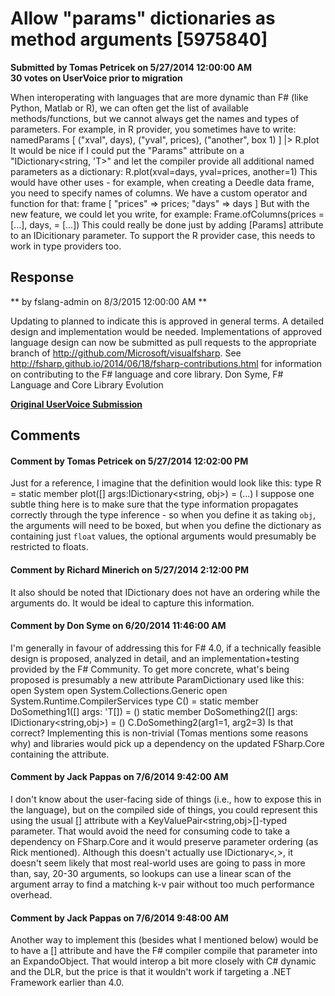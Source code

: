 # Allow "params" dictionaries as method arguments [5975840] #

**Submitted by Tomas Petricek on 5/27/2014 12:00:00 AM**  
**30 votes on UserVoice prior to migration**  

When interoperating with languages that are more dynamic than F# (like Python, Matlab or R), we can often get the list of available methods/functions, but we cannot always get the names and types of parameters. For example, in R provider, you sometimes have to write:
namedParams [ ("xval", days), ("yval", prices), ("another", box 1) ]
|> R.plot
It would be nice if I could put the "Params" attribute on a "IDictionary<string, 'T>" and let the compiler provide all additional named parameters as a dictionary:
R.plot(xval=days, yval=prices, another=1)
This would have other uses - for example, when creating a Deedle data frame, you need to specify names of columns. We have a custom operator and function for that:
frame [ "prices" => prices; "days" => days ]
But with the new feature, we could let you write, for example:
Frame.ofColumns(prices = [...], days, = [...])
This could really be done just by adding [Params] attribute to an IDicitionary parameter. To support the R provider case, this needs to work in type providers too.



## Response ##
** by fslang-admin on 8/3/2015 12:00:00 AM **

Updating to planned to indicate this is approved in general terms. A detailed design and implementation would be needed.
Implementations of approved language design can now be submitted as pull requests to the appropriate branch of http://github.com/Microsoft/visualfsharp. See http://fsharp.github.io/2014/06/18/fsharp-contributions.html for information on contributing to the F# language and core library.
Don Syme, F# Language and Core Library Evolution


**[Original UserVoice Submission](https://fslang.uservoice.com/forums/245727-f-language/suggestions/5975840)**


## Comments ##


#### Comment by Tomas Petricek on 5/27/2014 12:02:00 PM ####
Just for a reference, I imagine that the definition would look like this:
type R =
static member plot([<Params>] args:IDictionary<string, obj>) = (...)
I suppose one subtle thing here is to make sure that the type information propagates correctly through the type inference - so when you define it as taking `obj`, the arguments will need to be boxed, but when you define the dictionary as containing just `float` values, the optional arguments would presumably be restricted to floats.


#### Comment by Richard Minerich on 5/27/2014 2:12:00 PM ####
It also should be noted that IDictionary does not have an ordering while the arguments do. It would be ideal to capture this information.


#### Comment by Don Syme on 6/20/2014 11:46:00 AM ####
I'm generally in favour of addressing this for F# 4.0, if a technically feasible design is proposed, analyzed in detail, and an implementation+testing provided by the F# Community.
To get more concrete, what's being proposed is presumably a new attribute ParamDictionary used like this:
open System
open System.Collections.Generic
open System.Runtime.CompilerServices
type C() =
static member DoSomething1([<ParamArray>] args: 'T[]) = ()
static member DoSomething2([<ParamDictionary>] args: IDictionary<string,obj>) = ()
C.DoSomething2(arg1=1, arg2=3)
Is that correct?
Implementing this is non-trivial (Tomas mentions some reasons why) and libraries would pick up a dependency on the updated FSharp.Core containing the attribute.


#### Comment by Jack Pappas on 7/6/2014 9:42:00 AM ####
I don't know about the user-facing side of things (i.e., how to expose this in the language), but on the compiled side of things, you could represent this using the usual [<ParamArray>] attribute with a KeyValuePair<string,obj>[]-typed parameter. That would avoid the need for consuming code to take a dependency on FSharp.Core and it would preserve parameter ordering (as Rick mentioned). Although this doesn't actually use IDictionary<_,_>, it doesn't seem likely that most real-world uses are going to pass in more than, say, 20-30 arguments, so lookups can use a linear scan of the argument array to find a matching k-v pair without too much performance overhead.


#### Comment by Jack Pappas on 7/6/2014 9:48:00 AM ####
Another way to implement this (besides what I mentioned below) would be to have a [<ParamDictionary>] attribute and have the F# compiler compile that parameter into an ExpandoObject. That would interop a bit more closely with C# dynamic and the DLR, but the price is that it wouldn't work if targeting a .NET Framework earlier than 4.0.

